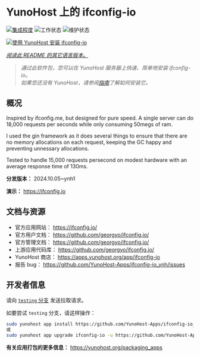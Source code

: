 <!--
注意：此 README 由 <https://github.com/YunoHost/apps/tree/master/tools/readme_generator> 自动生成
请勿手动编辑。
-->

# YunoHost 上的 ifconfig-io

[![集成程度](https://dash.yunohost.org/integration/ifconfig-io.svg)](https://ci-apps.yunohost.org/ci/apps/ifconfig-io/) ![工作状态](https://ci-apps.yunohost.org/ci/badges/ifconfig-io.status.svg) ![维护状态](https://ci-apps.yunohost.org/ci/badges/ifconfig-io.maintain.svg)

[![使用 YunoHost 安装 ifconfig-io](https://install-app.yunohost.org/install-with-yunohost.svg)](https://install-app.yunohost.org/?app=ifconfig-io)

*[阅读此 README 的其它语言版本。](./ALL_README.md)*

> *通过此软件包，您可以在 YunoHost 服务器上快速、简单地安装 ifconfig-io。*  
> *如果您还没有 YunoHost，请参阅[指南](https://yunohost.org/install)了解如何安装它。*

## 概况

Inspired by ifconfig.me, but designed for pure speed. A single server can do 18,000 requests per seconds while only consuming 50megs of ram.

I used the gin framework as it does several things to ensure that there are no memory allocations on each request, keeping the GC happy and preventing unnessary allocations.

Tested to handle 15,000 requests persecond on modest hardware with an average response time of 130ms.


**分发版本：** 2024.10.05~ynh1

**演示：** <https://ifconfig.io>
## 文档与资源

- 官方应用网站： <https://ifconfig.io/>
- 官方用户文档： <https://github.com/georgyo/ifconfig.io/>
- 官方管理文档： <https://github.com/georgyo/ifconfig.io/>
- 上游应用代码库： <https://github.com/georgyo/ifconfig.io/>
- YunoHost 商店： <https://apps.yunohost.org/app/ifconfig-io>
- 报告 bug： <https://github.com/YunoHost-Apps/ifconfig-io_ynh/issues>

## 开发者信息

请向 [`testing` 分支](https://github.com/YunoHost-Apps/ifconfig-io_ynh/tree/testing) 发送拉取请求。

如要尝试 `testing` 分支，请这样操作：

```bash
sudo yunohost app install https://github.com/YunoHost-Apps/ifconfig-io_ynh/tree/testing --debug
或
sudo yunohost app upgrade ifconfig-io -u https://github.com/YunoHost-Apps/ifconfig-io_ynh/tree/testing --debug
```

**有关应用打包的更多信息：** <https://yunohost.org/packaging_apps>
